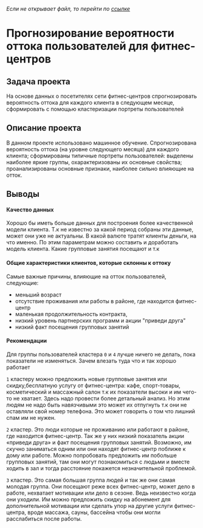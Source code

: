 *Если не открывает файл, то перейти по [ссылке](https://nbviewer.jupyter.org/github/kotl68/Yandex_learning_project/blob/master/%D0%9F%D1%80%D0%BE%D0%B3%D0%BD%D0%BE%D0%B7%D0%B8%D1%80%D0%BE%D0%B2%D0%B0%D0%BD%D0%B8%D0%B5%20%D0%B2%D0%B5%D1%80%D0%BE%D1%8F%D1%82%D0%BD%D0%BE%D1%81%D1%82%D0%B8%20%D0%BE%D1%82%D1%82%D0%BE%D0%BA%D0%B0%20%D0%BF%D0%BE%D0%BB%D1%8C%D0%B7%D0%BE%D0%B2%D0%B0%D1%82%D0%B5%D0%BB%D0%B5%D0%B9%20%D0%B4%D0%BB%D1%8F%20%D1%84%D0%B8%D1%82%D0%BD%D0%B5%D1%81-%D1%86%D0%B5%D0%BD%D1%82%D1%80%D0%BE%D0%B2/prediction.ipynb)*

# Прогнозирование вероятности оттока пользователей для фитнес-центров
## Задача проекта  
На основе данных о посетителях сети фитнес-центров спрогнозировать вероятность оттока для каждого клиента в следующем месяце, сформировать с помощью кластеризации портреты пользователей
## Описание проекта 
В данном проекте использовано машинное обучение. Спрогнозирована вероятность
оттока (на уровне следующего месяца) для каждого клиента; сформированы типичные
портреты пользователей: выделены наиболее яркие группы, охарактеризованы их
основные свойства; проанализированы основные признаки, наиболее сильно влияющие
на отток.
## Выводы
####  Качество данных
Хорошо бы иметь больше данных для построения более качественной модели клиента. Т.к не известно за какой период собраны эти данные, может они уже не актуальны. В какой валюте тратят клиенты деньги, на что именно. По этим параметрам можно составить и доработать модель клиента. Какие групповые занятия посещают и т.к

#### Общие характеристики клиентов, которые склонны к оттоку
Самые важные причины, влияющие на отток пользователей, следующие:

- меньший возраст
- отсутствие проживания или работы в районе, где находится фитнес-центр
- маленькая продолжительность контракта,
- низкий уровень партнерских программ и акции "приведи друга" 
-  низкий факт посещения групповых занятий

#### Рекомендации
Для группы пользователей кластера `0` и `4` лучше ничего не делать, пока показатели не изменяться. Зачем влезать туда что и так хорошо работает

`1` кластеру можно предложить новые групповые занятия или скидку,бесплатную услугу от фитнес-центра: кафе, спорт-товары, косметический и массажный салон т.к их показатели высоки и им чего-то не хватает. Здесь надо провести более детальный анализ.
Но этим людям не надо быть навязчивыми это может их отпугнуть т.к они не оставляли свой номер телефона. Это может говорить о том что лишний спам им не нужен.

`2` кластер. Это люди которые не проживанию или работают в районе, где находится фитнес-центр. Так же у них низкий показатель акции «приведи друга» и факт посещения групповых занятий. Возможно, им скучно заниматься одним или они находят фитнес-центр поближе к дому или работе. Можно попробовать предложить им побольше групповых занятий, там они могут познакомиться с людьми и вместе ходить в зал и тогда расстояние покажется незначительной проблемой.

`3` кластер. Это самая большая группа людей и так же они самая молодая группа. Они посещают реже всех фитнес-центр, может дело в работе, нехватает мотивации или дело в сезоне. Ведь неизвестно когда они уходили. Им можно предложить скидку на абонемент для дополнительной мотивации или сделать упор на другие услуги фитнес-центра, вроде массажа, сауны, бассейна чтобы они могли расслабиться после работы. 
